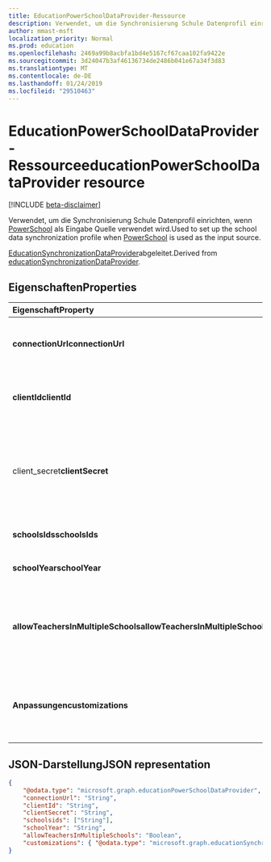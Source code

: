 ```yaml
---
title: EducationPowerSchoolDataProvider-Ressource
description: Verwendet, um die Synchronisierung Schule Datenprofil einrichten, wenn PowerSchool als Eingabe Quelle verwendet wird.
author: mmast-msft
localization_priority: Normal
ms.prod: education
ms.openlocfilehash: 2469a99b8acbfa1bd4e5167cf67caa102fa9422e
ms.sourcegitcommit: 3d24047b3af46136734de2486b041e67a34f3d83
ms.translationtype: MT
ms.contentlocale: de-DE
ms.lasthandoff: 01/24/2019
ms.locfileid: "29510463"
---
```

# <a name="educationpowerschooldataprovider-resource"></a><span data-ttu-id="87637-103">EducationPowerSchoolDataProvider-Ressource</span><span class="sxs-lookup"><span data-stu-id="87637-103">educationPowerSchoolDataProvider resource</span></span>

[!INCLUDE [beta-disclaimer](../../includes/beta-disclaimer.md)]

<span data-ttu-id="87637-104">Verwendet, um die Synchronisierung Schule Datenprofil einrichten, wenn [PowerSchool](https://www.powerschool.com/solutions/student-information-system-sis/) als Eingabe Quelle verwendet wird.</span><span class="sxs-lookup"><span data-stu-id="87637-104">Used to set up the school data synchronization profile when [PowerSchool](https://www.powerschool.com/solutions/student-information-system-sis/) is used as the input source.</span></span>

<span data-ttu-id="87637-105">[EducationSynchronizationDataProvider](educationsynchronizationdataprovider.md)abgeleitet.</span><span class="sxs-lookup"><span data-stu-id="87637-105">Derived from [educationSynchronizationDataProvider](educationsynchronizationdataprovider.md).</span></span>

## <a name="properties"></a><span data-ttu-id="87637-106">Eigenschaften</span><span class="sxs-lookup"><span data-stu-id="87637-106">Properties</span></span>

| <span data-ttu-id="87637-107">Eigenschaft</span><span class="sxs-lookup"><span data-stu-id="87637-107">Property</span></span> | <span data-ttu-id="87637-108">Typ</span><span class="sxs-lookup"><span data-stu-id="87637-108">Type</span></span> | <span data-ttu-id="87637-109">Beschreibung</span><span class="sxs-lookup"><span data-stu-id="87637-109">Description</span></span> |
|:-|:-|:-|
| <span data-ttu-id="87637-110">**connectionUrl**</span><span class="sxs-lookup"><span data-stu-id="87637-110">**connectionUrl**</span></span> | <span data-ttu-id="87637-111">String</span><span class="sxs-lookup"><span data-stu-id="87637-111">String</span></span> | <span data-ttu-id="87637-112">Die Verbindungs-URL für die PowerSchool-Instanz.</span><span class="sxs-lookup"><span data-stu-id="87637-112">The connection URL to the PowerSchool instance.</span></span> |
| <span data-ttu-id="87637-113">**clientId**</span><span class="sxs-lookup"><span data-stu-id="87637-113">**clientId**</span></span> | <span data-ttu-id="87637-114">String</span><span class="sxs-lookup"><span data-stu-id="87637-114">String</span></span> |  <span data-ttu-id="87637-115">Die Client-ID, die zum Verbinden mit PowerSchool.</span><span class="sxs-lookup"><span data-stu-id="87637-115">The client ID used to connect to PowerSchool.</span></span> |
| <span data-ttu-id="87637-116">client_secret</span><span class="sxs-lookup"><span data-stu-id="87637-116">**clientSecret**</span></span> | <span data-ttu-id="87637-117">String</span><span class="sxs-lookup"><span data-stu-id="87637-117">String</span></span> |  <span data-ttu-id="87637-118">Der geheime Clientschlüssel zum Authentifizieren der Verbindungs zu der Instanz PowerSchool.</span><span class="sxs-lookup"><span data-stu-id="87637-118">The client secret to authenticate the connection to the PowerSchool instance.</span></span> |
| <span data-ttu-id="87637-119">**schoolsIds**</span><span class="sxs-lookup"><span data-stu-id="87637-119">**schoolsIds**</span></span> | <span data-ttu-id="87637-120">Zeichenfolgenauflistung</span><span class="sxs-lookup"><span data-stu-id="87637-120">String collection</span></span> |  <span data-ttu-id="87637-121">Die Liste der Schulen synchronisieren.</span><span class="sxs-lookup"><span data-stu-id="87637-121">The list of schools to sync.</span></span> |
| <span data-ttu-id="87637-122">**schoolYear**</span><span class="sxs-lookup"><span data-stu-id="87637-122">**schoolYear**</span></span> | <span data-ttu-id="87637-123">String</span><span class="sxs-lookup"><span data-stu-id="87637-123">String</span></span> |  <span data-ttu-id="87637-124">Das Jahr Schule synchronisieren.</span><span class="sxs-lookup"><span data-stu-id="87637-124">The school year to sync.</span></span> |
| <span data-ttu-id="87637-125">**allowTeachersInMultipleSchools**</span><span class="sxs-lookup"><span data-stu-id="87637-125">**allowTeachersInMultipleSchools**</span></span> | <span data-ttu-id="87637-126">Boolescher Wert</span><span class="sxs-lookup"><span data-stu-id="87637-126">Boolean</span></span> |  <span data-ttu-id="87637-127">Gibt an, ob die Quelle mehrere Bezeichner für eine einzelne Student oder Lehrer verfügt.</span><span class="sxs-lookup"><span data-stu-id="87637-127">Indicates whether the source has multiple identifiers for a single student or teacher.</span></span> |
| <span data-ttu-id="87637-128">**Anpassungen**</span><span class="sxs-lookup"><span data-stu-id="87637-128">**customizations**</span></span> | [<span data-ttu-id="87637-129">educationSynchronizationCustomizations</span><span class="sxs-lookup"><span data-stu-id="87637-129">educationSynchronizationCustomizations</span></span>](educationsynchronizationcustomizations.md) | <span data-ttu-id="87637-130">Optional Anpassung der Synchronisierung Profil angewendet werden soll.</span><span class="sxs-lookup"><span data-stu-id="87637-130">Optional customization to be applied to the synchronization profile.</span></span>|

## <a name="json-representation"></a><span data-ttu-id="87637-131">JSON-Darstellung</span><span class="sxs-lookup"><span data-stu-id="87637-131">JSON representation</span></span>
<!-- {
  "blockType": "resource",
  "optionalProperties": [

  ],
  "@odata.type": "microsoft.graph.educationPowerSchoolDataProvider"
}-->

```json
{
    "@odata.type": "microsoft.graph.educationPowerSchoolDataProvider",
    "connectionUrl": "String",
    "clientId": "String",
    "clientSecret": "String",
    "schoolsids": ["String"],
    "schoolYear": "String",
    "allowTeachersInMultipleSchools": "Boolean",
    "customizations": { "@odata.type": "microsoft.graph.educationSynchronizationCustomizations" }
}
```
<!--
{
  "type": "#page.annotation",
  "suppressions": [
    "Error: /api-reference/beta/resources/educationpowerschooldataprovider.md:\r\n      Exception processing links.\r\n    System.ArgumentException: Link Definition was null. Link text: !INCLUDE [beta-disclaimer](../../includes/beta-disclaimer.md)\r\n      at ApiDoctor.Validation.DocFile.get_LinkDestinations()\r\n      at ApiDoctor.Validation.DocSet.ValidateLinks(Boolean includeWarnings, String[] relativePathForFiles, IssueLogger issues, Boolean requireFilenameCaseMatch, Boolean printOrphanedFiles)"
  ]
}
-->

